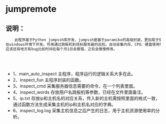 # jumpremote

  
## 说明：
```bash
    此程序基于Python jumpssh库开发，jumpssh是基于paramiko的高级封装，更加易于使用，paramiko 使用比较复杂。该程序在Python3.x环境下运行，
在windows环境下开发。可用通过跳板机到目标服务器的巡检。自动采集内存、CPU、硬盘使用情况业务进程等信息，生成日志；不会写多线程是此程序的缺点，
应该还有地方有bug比如时间在每个月1日会报错，之后会慢慢修改。
```
<br>
<br>

- 1、main_auto_inspect  主程序，程序运行的逻辑关系大多在此。
- 2、inspect_fun        主程序封装的函数。
- 3、inspect_cmd        采集服务器信息需要的命令，在一个列表里面。
- 4、inspect_words      存放用户名跳板机等参数，已经在文件里面备注。
- 5、ip.txt             存放ip和主机名的对应关系，传入新的主机需按照里面的格式一致，通过函数方法生成采集主机的ip和主机名对应的字典。
- 6、inspect_log.log    采集主机信息之后产生的日志，用于主机资源使用率的分析。
